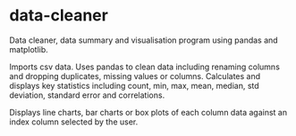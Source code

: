 # data-cleaner
Data cleaner, data summary and visualisation program using pandas and matplotlib.

Imports csv data. Uses pandas to clean data including renaming columns and dropping duplicates, missing values or columns. Calculates and displays key statistics including count, min, max, mean, median, std deviation, standard error and correlations.

Displays line charts, bar charts or box plots of each column data against an index column selected by the user.
